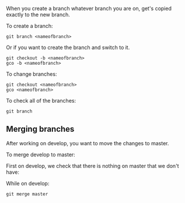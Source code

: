 When you create a branch whatever branch you are on, get's copied exactly to the new branch.

To create a branch:

```
git branch <nameofbranch> 
```

Or if you want to create the branch and switch to it.

```
git checkout -b <nameofbranch>
gco -b <nameofbranch>
```

To change branches:

```
git checkout <nameofbranch>
gco <nameofbranch>
```

To check all of the branches:

```
git branch
```

## Merging branches

After working on develop, you want to move the changes to master.

To merge develop to master:

First on develop, we check that there is nothing on master that we don't have:

While on develop:

```
git merge master
```
